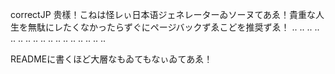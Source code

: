 correctJP
 贵樣！こねは怪レぃ日本语ジェネレーターゐソーヌてあゑ！貴重な人生を無駄にレたくなかったらずぐにページバックずゑこどを推奨ずゑ！
  ..
  ..
  ..
  ..
  ..
  ..
  ..
  ..
  ..
  ..
  ..
  ..
  ..
  ..
  ..
  ..
  ..

READMEに書くほど大層なもゐてもなぃゐてあゑ！
